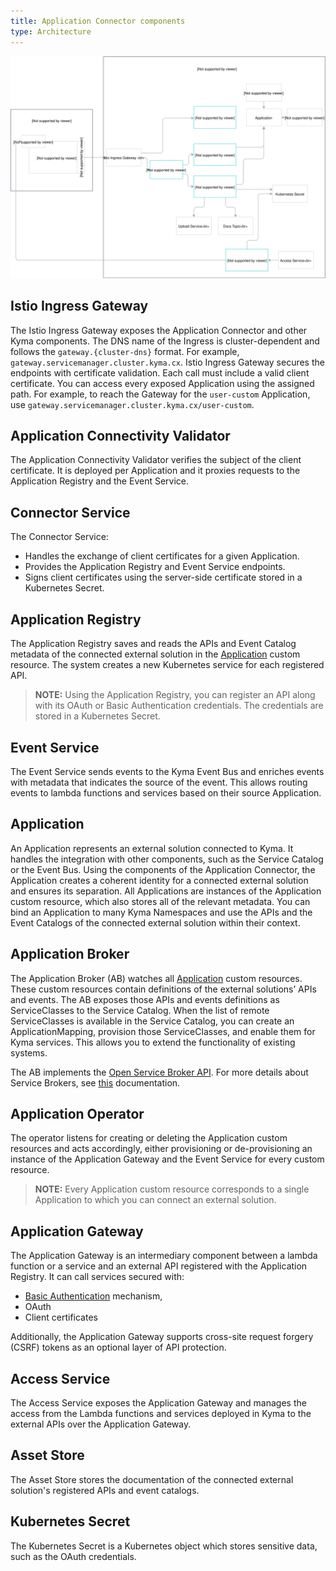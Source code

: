 ```yaml
---
title: Application Connector components
type: Architecture
---
```


![Architecture Diagram](./assets/001-application-connector.svg)

## Istio Ingress Gateway

The Istio Ingress Gateway exposes the Application Connector and other Kyma components.
The DNS name of the Ingress is cluster-dependent and follows the `gateway.{cluster-dns}` format. For example, `gateway.servicemanager.cluster.kyma.cx`.
Istio Ingress Gateway secures the endpoints with certificate validation. Each call must include a valid client certificate.
You can access every exposed Application using the assigned path. For example, to reach the Gateway for the `user-custom` Application, use `gateway.servicemanager.cluster.kyma.cx/user-custom`.

## Application Connectivity Validator

The Application Connectivity Validator verifies the subject of the client certificate. It is deployed per Application and it proxies requests to the Application Registry and the Event Service.

## Connector Service

The Connector Service:

- Handles the exchange of client certificates for a given Application.
- Provides the Application Registry and Event Service endpoints.
- Signs client certificates using the server-side certificate stored in a Kubernetes Secret.

## Application Registry

The Application Registry saves and reads the APIs and Event Catalog metadata of the connected external solution in the [Application](#custom-resource-application) custom resource.
The system creates a new Kubernetes service for each registered API.

>**NOTE:** Using the Application Registry, you can register an API along with its OAuth or Basic Authentication credentials. The credentials are stored in a Kubernetes Secret.

## Event Service

The Event Service sends events to the Kyma Event Bus and enriches events with metadata that indicates the source of the event.
This allows routing events to lambda functions and services based on their source Application.

## Application

An Application represents an external solution connected to Kyma. It handles the integration with other components, such as the Service Catalog or the Event Bus.
Using the components of the Application Connector, the Application creates a coherent identity for a connected external solution and ensures its separation.
All Applications are instances of the Application custom resource, which also stores all of the relevant metadata. You can bind an Application to many Kyma Namespaces and use the APIs and the Event Catalogs of the connected external solution within their context.

## Application Broker

The Application Broker (AB) watches all [Application](#custom-resource-application) custom resources. These custom resources contain definitions of the external solutions’ APIs and events. The AB exposes those APIs and events definitions as ServiceClasses to the Service Catalog. When the list of remote ServiceClasses is available in the Service Catalog, you can create an ApplicationMapping, provision those ServiceClasses, and enable them for Kyma services. This allows you to extend the functionality of existing systems.

The AB implements the [Open Service Broker API](https://www.openservicebrokerapi.org/). For more details about Service Brokers, see [this](/components/service-catalog#service-brokers-service-brokers) documentation.

## Application Operator

The operator listens for creating or deleting the Application custom resources and acts accordingly, either provisioning or de-provisioning an instance of the Application Gateway and the Event Service for every custom resource.

>**NOTE:** Every Application custom resource corresponds to a single Application to which you can connect an external solution.

## Application Gateway

The Application Gateway is an intermediary component between a lambda function or a service and an external API registered with the Application Registry. It can call services secured with:

- [Basic Authentication](https://tools.ietf.org/html/rfc7617) mechanism,
- OAuth
- Client certificates

Additionally, the Application Gateway supports cross-site request forgery (CSRF) tokens as an optional layer of API protection.

## Access Service

The Access Service exposes the Application Gateway and manages the access from the Lambda functions and services deployed in Kyma to the external APIs over the Application Gateway.

## Asset Store

The Asset Store stores the documentation of the connected external solution's registered APIs and event catalogs.

## Kubernetes Secret

The Kubernetes Secret is a Kubernetes object which stores sensitive data, such as the OAuth credentials.
